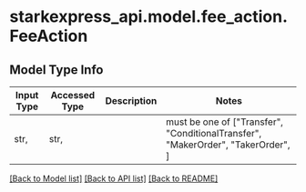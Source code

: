 # starkexpress_api.model.fee_action.FeeAction

## Model Type Info
Input Type | Accessed Type | Description | Notes
------------ | ------------- | ------------- | -------------
str,  | str,  |  | must be one of ["Transfer", "ConditionalTransfer", "MakerOrder", "TakerOrder", ] 

[[Back to Model list]](../../README.md#documentation-for-models) [[Back to API list]](../../README.md#documentation-for-api-endpoints) [[Back to README]](../../README.md)

